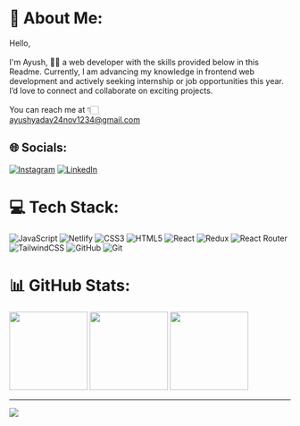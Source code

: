 # 💫 About Me:
Hello,<br><br>I'm Ayush, 👋🏻 a web developer with the skills provided below in this Readme. Currently, I am advancing my knowledge in frontend web development and actively seeking internship or job opportunities this year. I’d love to connect and collaborate on exciting projects.<br><br>You can reach me at 👇🏻<br>ayushyadav24nov1234@gmail.com

## 🌐 Socials:
[![Instagram](https://img.shields.io/badge/Instagram-%23E4405F.svg?logo=Instagram&logoColor=white)](https://instagram.com/aayushyadavz) [![LinkedIn](https://img.shields.io/badge/LinkedIn-%230077B5.svg?logo=linkedin&logoColor=white)](https://linkedin.com/in/aayushyadavz) 

# 💻 Tech Stack:
![JavaScript](https://img.shields.io/badge/javascript-%23323330.svg?style=for-the-badge&logo=javascript&logoColor=%23F7DF1E) ![Netlify](https://img.shields.io/badge/netlify-%23000000.svg?style=for-the-badge&logo=netlify&logoColor=#00C7B7) ![CSS3](https://img.shields.io/badge/css3-%231572B6.svg?style=for-the-badge&logo=css3&logoColor=white) ![HTML5](https://img.shields.io/badge/html5-%23E34F26.svg?style=for-the-badge&logo=html5&logoColor=white) ![React](https://img.shields.io/badge/react-%2320232a.svg?style=for-the-badge&logo=react&logoColor=%2361DAFB) ![Redux](https://img.shields.io/badge/redux-%23593d88.svg?style=for-the-badge&logo=redux&logoColor=white) ![React Router](https://img.shields.io/badge/React_Router-CA4245?style=for-the-badge&logo=react-router&logoColor=white) ![TailwindCSS](https://img.shields.io/badge/tailwindcss-%2338B2AC.svg?style=for-the-badge&logo=tailwind-css&logoColor=white) ![GitHub](https://img.shields.io/badge/github-%23121011.svg?style=for-the-badge&logo=github&logoColor=white) ![Git](https://img.shields.io/badge/git-%23F05033.svg?style=for-the-badge&logo=git&logoColor=white)

# 📊 GitHub Stats:
<div align="left">
  <img src="https://github-readme-stats.vercel.app/api?username=aayushyadavz&theme=dark&hide_border=false&include_all_commits=false&count_private=false" height="140px"/>
  <img src="https://github-readme-streak-stats.herokuapp.com/?user=aayushyadavz&theme=dark&hide_border=false" height="140px"/>
  <img src="https://github-readme-stats.vercel.app/api/top-langs/?username=aayushyadavz&theme=dark&hide_border=false&include_all_commits=false&count_private=false&layout=compact" height="140px"/>
</div>


---
[![](https://visitcount.itsvg.in/api?id=aayushyadavz&icon=0&color=0)](https://visitcount.itsvg.in)

<!-- Proudly created with GPRM ( https://gprm.itsvg.in ) -->
